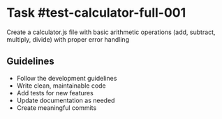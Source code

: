 # Task #test-calculator-full-001

Create a calculator.js file with basic arithmetic operations (add, subtract, multiply, divide) with proper error handling

## Guidelines
- Follow the development guidelines
- Write clean, maintainable code
- Add tests for new features
- Update documentation as needed
- Create meaningful commits
